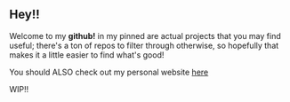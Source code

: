 ## Hey!!

Welcome to my **github!** in my pinned are actual projects that you may find useful; there's a ton of repos to filter through otherwise, so hopefully that makes it a little easier to find what's good!

You should ALSO check out my personal website [here](https://alexren.me)

WIP!!

